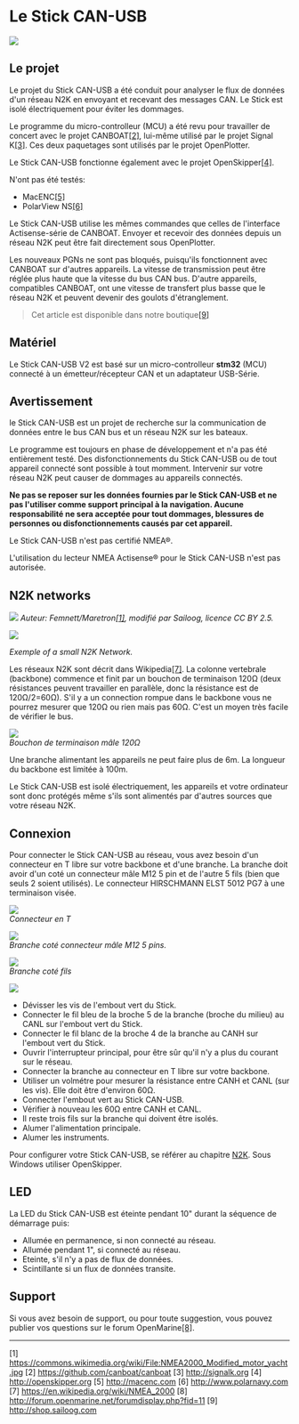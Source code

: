 # Le Stick CAN-USB

![](../en/can-usb-stick.png)

## Le projet

Le projet du Stick CAN-USB a été conduit pour analyser le flux de données d'un réseau N2K en envoyant et recevant des messages CAN. Le Stick est isolé électriquement pour éviter les dommages.

Le programme du micro-controlleur (MCU) a été revu pour travailler de concert avec le projet CANBOAT[[2]](https://github.com/canboat/canboat), lui-même utilisé par le projet Signal K[[3]](http://signalk.org). Ces deux paquetages sont utilisés par le projet OpenPlotter.

Le Stick CAN-USB fonctionne également avec le projet OpenSkipper[[4]](http://openskipper.org).

N'ont pas été testés:

* MacENC[[5]](http://macenc.com)
* PolarView NS[[6]](http://www.polarnavy.com)

Le Stick CAN-USB utilise les mêmes commandes que celles de l'interface Actisense-série de CANBOAT. Envoyer et recevoir des données depuis un réseau N2K peut être fait directement sous OpenPlotter.

Les nouveaux PGNs ne sont pas bloqués, puisqu'ils fonctionnent avec CANBOAT sur d'autres appareils. La vitesse de transmission peut être réglée plus haute que la vitesse du bus CAN bus. D'autre appareils, compatibles CANBOAT, ont une vitesse de transfert plus basse que le réseau N2K et peuvent devenir des goulots d'étranglement.

>Cet article est disponible dans notre boutique[[9]](http://shop.sailoog.com)

## Matériel

Le Stick CAN-USB V2 est basé sur un micro-controlleur **stm32** (MCU) connecté à un émetteur/récepteur CAN et un adaptateur USB-Série.

## Avertissement

le Stick CAN-USB est un projet de recherche sur la communication de données entre le bus CAN bus et un réseau N2K sur les bateaux.

Le programme est toujours en phase de développement et n'a pas été entièrement testé. Des disfonctionnements du Stick CAN-USB ou de tout appareil connecté sont possible à tout momment. Intervenir sur votre réseau N2K peut causer de dommages au appareils connectés.

**Ne pas se reposer sur les données fournies par le Stick CAN-USB et ne pas l'utiliser comme support principal à la navigation. Aucune responsabilité ne sera acceptée pour tout dommages, blessures de personnes ou disfonctionnements causés par cet appareil.**

Le Stick CAN-USB n'est pas certifié NMEA®.

L'utilisation du lecteur NMEA Actisense® pour le Stick CAN-USB n'est pas autorisée.

## N2K networks

![](../en/n2k_b.jpg)
_Auteur: Femnett/Maretron[[1]](https://commons.wikimedia.org/wiki/File:NMEA2000_Modified_motor_yacht.jpg), modifié par Sailoog, licence CC BY 2.5._

![](../en/n2k_a.jpg)  

_Exemple of a small N2K Network._

Les réseaux N2K sont décrit dans Wikipedia[[7]](https://en.wikipedia.org/wiki/NMEA_2000).
La colonne vertebrale (backbone) commence et finit par un bouchon de terminaison 120Ω (deux résistances peuvent travailler en parallèle, donc la résistance est de 120Ω/2=60Ω). S'il y a un connection rompue dans le backbone vous ne pourrez mesurer que 120Ω ou rien mais pas  60Ω. C'est un moyen très facile de vérifier le bus.

![](../en/resistor_conn.jpg)  
_Bouchon de terminaison mâle 120Ω_

Une branche alimentant les appareils ne peut faire plus de 6m. La longueur du backbone est limitée à 100m.

Le Stick CAN-USB est isolé électriquement, les appareils et votre ordinateur sont donc protégés même s'ils sont alimentés par d'autres sources que votre réseau N2K.

## Connexion

Pour connecter le Stick CAN-USB au réseau, vous avez besoin d'un connecteur en T libre sur votre backbone et d'une branche. La branche doit avoir d'un coté un connecteur mâle M12 5 pin et de l'autre 5 fils (bien que seuls 2 soient utilisés). Le connecteur HIRSCHMANN ELST 5012 PG7 à une terminaison visée.

![](../en/t-conn.jpg)  
_Connecteur en T_

![](../en/m12_conn.jpg)  
_Branche coté connecteur mâle M12 5 pins._

![](../en/micro_cable.jpg)  
_Branche coté fils_

![](../en/can_usb_connect.jpg)

* Dévisser les vis de l'embout vert du Stick.
* Connecter le fil bleu de la broche 5 de la branche (broche du milieu) au CANL sur l'embout vert du Stick.
* Connecter le fil blanc de la broche 4 de la branche au CANH sur l'embout vert du Stick.
* Ouvrir l'interrupteur principal, pour être sûr qu'il n'y a plus du courant sur le réseau.
* Connecter la branche au connecteur en T libre sur votre backbone.
* Utiliser un volmétre pour mesurer la résistance entre CANH et CANL (sur les vis). Elle doit être d'environ 60Ω.
* Connecter l'embout vert au Stick CAN-USB.
* Vérifier à nouveau les 60Ω entre CANH et CANL.
* Il reste trois fils sur la branche qui doivent être isolés.
* Alumer l'alimentation principale.
* Alumer les instruments.

Pour configurer votre Stick CAN-USB, se référer au chapitre [N2K](n2k.md). Sous Windows utiliser OpenSkipper.

## LED

La LED du Stick CAN-USB est éteinte pendant 10" durant la séquence de démarrage puis:

- Allumée en permanence, si non connecté au réseau.
- Allumée pendant 1", si connecté au réseau.
- Eteinte, s'il n'y a pas de flux de données.
- Scintillante si un flux de données transite.

## Support

Si vous avez besoin de support, ou pour toute suggestion, vous pouvez publier vos questions sur le forum OpenMarine[[8]](http://forum.openmarine.net/forumdisplay.php?fid=11).

---

[1] https://commons.wikimedia.org/wiki/File:NMEA2000_Modified_motor_yacht.jpg [2] https://github.com/canboat/canboat [3] http://signalk.org [4] http://openskipper.org [5] http://macenc.com [6] http://www.polarnavy.com [7] https://en.wikipedia.org/wiki/NMEA_2000 [8] http://forum.openmarine.net/forumdisplay.php?fid=11 [9] http://shop.sailoog.com


